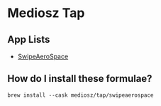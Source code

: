 # Mediosz Tap

## App Lists

- [SwipeAeroSpace](https://github.com/MediosZ/SwipeAeroSpace)

## How do I install these formulae?

`brew install --cask mediosz/tap/swipeaerospace`
